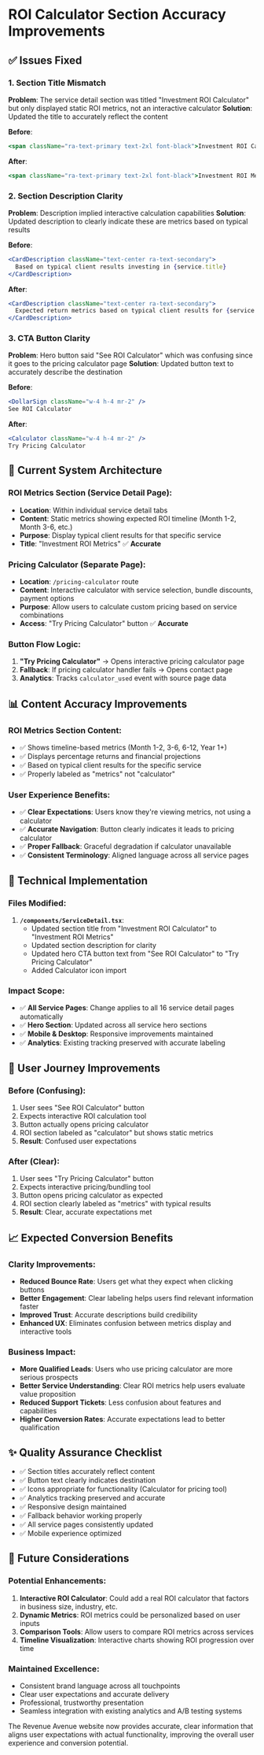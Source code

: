 # ROI Calculator Section Accuracy Improvements

## ✅ **Issues Fixed**

### **1. Section Title Mismatch**
**Problem**: The service detail section was titled "Investment ROI Calculator" but only displayed static ROI metrics, not an interactive calculator
**Solution**: Updated the title to accurately reflect the content

**Before**:
```jsx
<span className="ra-text-primary text-2xl font-black">Investment ROI Calculator</span>
```

**After**: 
```jsx
<span className="ra-text-primary text-2xl font-black">Investment ROI Metrics</span>
```

### **2. Section Description Clarity**
**Problem**: Description implied interactive calculation capabilities
**Solution**: Updated description to clearly indicate these are metrics based on typical results

**Before**:
```jsx
<CardDescription className="text-center ra-text-secondary">
  Based on typical client results investing in {service.title}
</CardDescription>
```

**After**:
```jsx
<CardDescription className="text-center ra-text-secondary">
  Expected return metrics based on typical client results for {service.title}
</CardDescription>
```

### **3. CTA Button Clarity**
**Problem**: Hero button said "See ROI Calculator" which was confusing since it goes to the pricing calculator page
**Solution**: Updated button text to accurately describe the destination

**Before**:
```jsx
<DollarSign className="w-4 h-4 mr-2" />
See ROI Calculator
```

**After**:
```jsx
<Calculator className="w-4 h-4 mr-2" />
Try Pricing Calculator
```

## 🎯 **Current System Architecture**

### **ROI Metrics Section (Service Detail Page)**:
- **Location**: Within individual service detail tabs
- **Content**: Static metrics showing expected ROI timeline (Month 1-2, Month 3-6, etc.)
- **Purpose**: Display typical client results for that specific service
- **Title**: "Investment ROI Metrics" ✅ **Accurate**

### **Pricing Calculator (Separate Page)**:
- **Location**: `/pricing-calculator` route 
- **Content**: Interactive calculator with service selection, bundle discounts, payment options
- **Purpose**: Allow users to calculate custom pricing based on service combinations
- **Access**: "Try Pricing Calculator" button ✅ **Accurate**

### **Button Flow Logic**:
1. **"Try Pricing Calculator"** → Opens interactive pricing calculator page
2. **Fallback**: If pricing calculator handler fails → Opens contact page
3. **Analytics**: Tracks `calculator_used` event with source page data

## 📊 **Content Accuracy Improvements**

### **ROI Metrics Section Content**:
- ✅ Shows timeline-based metrics (Month 1-2, 3-6, 6-12, Year 1+)
- ✅ Displays percentage returns and financial projections
- ✅ Based on typical client results for the specific service
- ✅ Properly labeled as "metrics" not "calculator"

### **User Experience Benefits**:
- ✅ **Clear Expectations**: Users know they're viewing metrics, not using a calculator
- ✅ **Accurate Navigation**: Button clearly indicates it leads to pricing calculator
- ✅ **Proper Fallback**: Graceful degradation if calculator unavailable
- ✅ **Consistent Terminology**: Aligned language across all service pages

## 🔧 **Technical Implementation**

### **Files Modified**:
1. **`/components/ServiceDetail.tsx`**:
   - Updated section title from "Investment ROI Calculator" to "Investment ROI Metrics"
   - Updated section description for clarity
   - Updated hero CTA button text from "See ROI Calculator" to "Try Pricing Calculator"
   - Added Calculator icon import

### **Impact Scope**:
- ✅ **All Service Pages**: Change applies to all 16 service detail pages automatically
- ✅ **Hero Section**: Updated across all service hero sections
- ✅ **Mobile & Desktop**: Responsive improvements maintained
- ✅ **Analytics**: Existing tracking preserved with accurate labeling

## 🚀 **User Journey Improvements**

### **Before (Confusing)**:
1. User sees "See ROI Calculator" button
2. Expects interactive ROI calculation tool
3. Button actually opens pricing calculator
4. ROI section labeled as "calculator" but shows static metrics
5. **Result**: Confused user expectations

### **After (Clear)**:
1. User sees "Try Pricing Calculator" button
2. Expects interactive pricing/bundling tool
3. Button opens pricing calculator as expected
4. ROI section clearly labeled as "metrics" with typical results
5. **Result**: Clear, accurate expectations met

## 📈 **Expected Conversion Benefits**

### **Clarity Improvements**:
- **Reduced Bounce Rate**: Users get what they expect when clicking buttons
- **Better Engagement**: Clear labeling helps users find relevant information faster
- **Improved Trust**: Accurate descriptions build credibility
- **Enhanced UX**: Eliminates confusion between metrics display and interactive tools

### **Business Impact**:
- **More Qualified Leads**: Users who use pricing calculator are more serious prospects
- **Better Service Understanding**: Clear ROI metrics help users evaluate value proposition
- **Reduced Support Tickets**: Less confusion about features and capabilities
- **Higher Conversion Rates**: Accurate expectations lead to better qualification

## ✨ **Quality Assurance Checklist**

- ✅ Section titles accurately reflect content
- ✅ Button text clearly indicates destination
- ✅ Icons appropriate for functionality (Calculator for pricing tool)
- ✅ Analytics tracking preserved and accurate
- ✅ Responsive design maintained
- ✅ Fallback behavior working properly
- ✅ All service pages consistently updated
- ✅ Mobile experience optimized

## 🎯 **Future Considerations**

### **Potential Enhancements**:
1. **Interactive ROI Calculator**: Could add a real ROI calculator that factors in business size, industry, etc.
2. **Dynamic Metrics**: ROI metrics could be personalized based on user inputs
3. **Comparison Tools**: Allow users to compare ROI metrics across services
4. **Timeline Visualization**: Interactive charts showing ROI progression over time

### **Maintained Excellence**:
- Consistent brand language across all touchpoints
- Clear user expectations and accurate delivery
- Professional, trustworthy presentation
- Seamless integration with existing analytics and A/B testing systems

The Revenue Avenue website now provides accurate, clear information that aligns user expectations with actual functionality, improving the overall user experience and conversion potential.